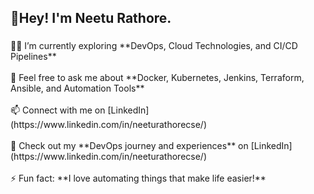 <h2 align="left">🌸Hey! I'm Neetu Rathore.</h2>

###

<p align="left">👨‍💻 I’m currently exploring **DevOps, Cloud Technologies, and CI/CD Pipelines**  <br><br>💬 Feel free to ask me about **Docker, Kubernetes, Jenkins, Terraform, Ansible, and Automation Tools**  <br><br>📫 Connect with me on [LinkedIn](https://www.linkedin.com/in/neeturathorecse/)   <br><br>📄 Check out my **DevOps journey and experiences** on [LinkedIn](https://www.linkedin.com/in/neeturathorecse/)  <br><br>⚡ Fun fact: **I love automating things that make life easier!**</p>

###

